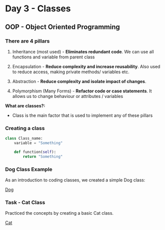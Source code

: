 # Day 3 - Classes
## OOP - Object Oriented Programming
### There are 4 pillars
1. Inheritance (most used) - **Eliminates redundant code**.
We can use all functions and variable from parent class
2. Encapsulation - **Reduce complexity and increase reusability**.
Also used to reduce access, making private methods/
variables etc.
3. Abstraction - **Reduce complexity and isolate impact of changes**.

4. Polymorphism (Many Forms) - **Refactor code or case statements**.
It allows us to change behaviour or attributes
/ variables 

**What are classes?:**
- Class is the main factor that is 
used to implement any of these 
pillars

### Creating a class
```python
class Class_name:
    variable = "Something"

    def function(self):
        return "Something"
```

### Dog Class Example
As an introduction to coding classes, we 
created a simple Dog class:

[Dog](https://github.com/MattSokol79/Python_Classes/blob/main/dog_class.py)

### Task - Cat Class
Practiced the concepts by
creating a basic Cat class.

[Cat](https://github.com/MattSokol79/Python_Classes/blob/main/cat_class.py)

